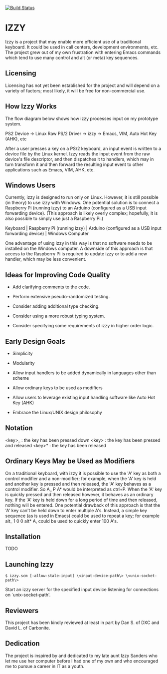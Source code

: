[![Build Status](https://travis-ci.org/IkeLewis/izzy.svg?branch=master)](https://travis-ci.org/IkeLewis/izzy)

IZZY
====

Izzy is a project that may enable more efficient use of a traditional
keyboard.  It could be used in call centers, development environments,
etc.  The project grew out of my own frustration with entering Emacs
commands which tend to use many control and alt (or meta) key
sequences.

Licensing
---------

Licensing has not yet been established for the project and will depend
on a variety of factors; most likely, it will be free for
non-commercial use.

How Izzy Works
--------------

The flow diagram below shows how izzy processes input on my prototype
system.

PS2 Device -\>
Linux Raw PS/2 Driver -\>
izzy -\>
Emacs, VIM, Auto Hot Key (AHK), etc

After a user presses a key on a PS/2 keyboard, an input event is
written to a device file by the Linux kernel.  Izzy reads the input
event from the raw device's file descriptor, and then dispatches it to
handlers, which may in turn transform it and then forward the
resulting input event to other applications such as Emacs, VIM, AHK,
etc.

Windows Users
-------------

Currently, izzy is designed to run only on Linux.  However, it is
still possible (in theory) to use izzy with Windows.  One potential
solution is to connect a Raspberry Pi (running izzy) to an Arduino
(configured as a USB input forwarding device).  (This approach is
likely overly complex; hopefully, it is also possible to simply use
just a Raspberry Pi.)

Keyboard
\|
Raspberry Pi (running izzy)
\|
Arduino (configured as a USB input forwarding device)
\|
Windows Computer

One advantage of using izzy in this way is that no software needs to
be installed on the Windows computer.  A downside of this approach is
that access to the Raspberry Pi is required to update izzy or to add a
new handler, which may be less convenient.

Ideas for Improving Code Quality
--------------------------------

* Add clarifying comments to the code.

* Perform extensive pseudo-randomized testing.

* Consider adding additional type checking.

* Consider using a more robust typing system.

* Consider specifying some requirements of izzy in higher order logic.

Early Design Goals
------------------

* Simplicity

* Modularity

* Allow input handlers to be added dynamically in languages other than
scheme

* Allow ordinary keys to be used as modifiers

* Allow users to leverage existing input handling software like Auto Hot
Key (AHK)

* Embrace the Linux/UNIX design philosophy

Notation
--------

\<key\>_ : the key has been pressed down
\<key\>  : the key has been pressed and released
\<key\>* : the key has been released

Ordinary Keys May be Used as Modifiers
--------------------------------------

On a traditional keyboard, with izzy it is possible to use the 'A' key
as both a control modifier and a non-modifier; for example, when the
'A' key is held and another key is pressed and then released, the 'A'
key behaves as a control modifier. So A_ P A* would be interpreted as
ctrl+P.  When the 'A' key is quickly pressed and then released
however, it behaves as an ordinary key. If the 'A' key is held down
for a long period of time and then released, nothing will be entered.
One potential drawback of this approach is that the 'A' key can't be
held down to enter multiple A's.  Instead, a simple key sequence (as
is used in Emacs) could be used to repeat a key; for example alt_ 1 0
0 alt* A, could be used to quickly enter 100 A's.

Installation
------------
TODO

Launching Izzy
--------------

```
$ izzy.scm [-allow-stale-input] \<input-device-path\> \<unix-socket-path\>
```

Start an izzy server for the specified input device listening for
connections on `unix-socket-path'.

Reviewers
---------

This project has been kindly reviewed at least in part by Dan S. of
DXC and David L. of Carbonite.

Dedication
----------

The project is inspired by and dedicated to my late aunt Izzy Sanders
who let me use her computer before I had one of my own and who
encouraged me to pursue a career in IT as a youth.